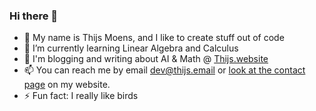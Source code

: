 ### Hi there 👋

- 👨 My name is Thijs Moens, and I like to create stuff out of code
- 🌱 I’m currently learning Linear Algebra and Calculus
- 🚀 I'm blogging and writing about AI & Math @ [Thijs.website](https://thijs.website)
- 📫 You can reach me by email [dev@thijs.email](mailto:dev@thijs.email) or [look at the contact page](https://thijs.website/contact) on my website.
- ⚡ Fun fact: I really like birds